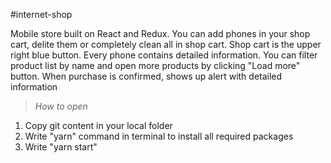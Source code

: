 #internet-shop

Mobile store built on React and Redux. You can add phones in your shop cart, delite them or 
completely clean all in shop cart. Shop cart is the upper right blue button. Every phone contains detailed information. You can filter product list by name and open more products by clicking "Load more" button. When purchase is confirmed, shows up alert with detailed information 

> *How to open*
1. Copy git content in your local folder
2. Write "yarn" command in terminal to install all required packages
3. Write "yarn start"
